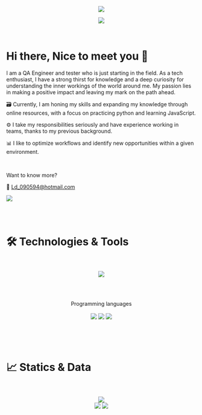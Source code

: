 <p align="center">
  <img src="https://github.com/user-attachments/assets/87f8d659-452f-4100-bf2b-70b62a38c998"/>
</p>

<p align="center">
  <a href="https://www.linkedin.com/in/daniel-corpus-410b12117">
    <img src="https://img.shields.io/badge/linkedin-%230077B5.svg?style=for-the-badge&logo=linkedin&logoColor=white">
    </img>
  </a>
</p>
<br>

#  Hi there, Nice to meet you 👋

I am a QA Engineer and tester who is just starting in the field. As a tech enthusiast, I have a strong thirst for knowledge and a deep curiosity for understanding the inner workings of the world around me. My passion lies in making a positive impact and leaving my mark on the path ahead.

🗃️ Currently, I am honing my skills and expanding my knowledge through online resources, with a focus on practicing python and learning JavaScript.

⚙️ I take my responsibilities seriously and have experience working in teams, thanks to my previous background.

📊 I like to optimize workflows and identify new opportunities within a given environment.

<br>

Want to know more?

📧 Ld_090594@hotmail.com

  <a href="https://www.linkedin.com/in/daniel-corpus-410b12117">
    <img src="https://img.shields.io/badge/linkedin-%230077B5.svg?style=for-the-badge&logo=linkedin&logoColor=white">
    </img>
  </a>

<br><br>

# 🛠️ Technologies & Tools
<br>
<p align="center">
    <img src="https://skillicons.dev/icons?i=git,postgres,postman,androidstudio,pycharm,vscode" />
</p>

<br><br>

<p align="center">
Programming languages
<br><br>
    <img src="https://github.com/user-attachments/assets/a54577a4-8ac8-4c41-ba0a-2b0901764adc"/>
    <img src="https://github.com/user-attachments/assets/c38cf378-6b99-46b4-9c52-3a53ec6848e8"/>
    <img src="https://github.com/user-attachments/assets/240d0d7d-9281-4e5b-a587-180ea830ce22"/>
</p>


<br><br><br>
# 📈 Statics & Data
<br>
<p align="center">
  <img src="http://github-profile-summary-cards.vercel.app/api/cards/profile-details?username=North-Glow&theme=zenburn"/> <br>
  <img src="http://github-profile-summary-cards.vercel.app/api/cards/repos-per-language?username=North-Glow&theme=zenburn"/>
  <img src="http://github-profile-summary-cards.vercel.app/api/cards/stats?username=North-Glow&theme=zenburn"/>
</p>
